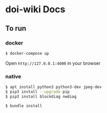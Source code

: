 # doi-wiki Docs

## To run

### docker
```bash
$ docker-compose up
```
Open `http://127.0.0.1:4000` in your browser

### native
```bash
$ apt install python3 python3-dev jpeg-dev
$ pip3 install --upgrade pip
$ pip3 install blockdiag nwdiag

$ bundle install
```